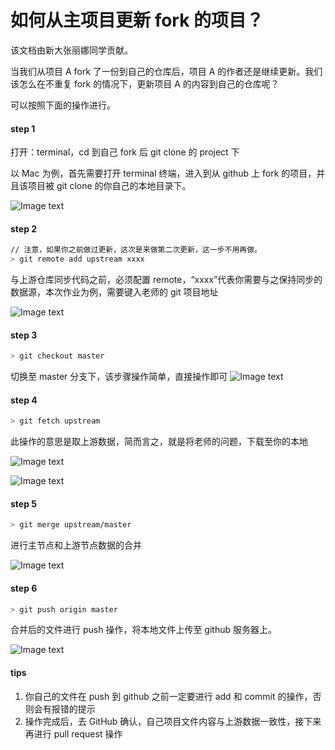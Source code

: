# 如何从主项目更新 fork 的项目？

该文档由新大张丽娜同学贡献。

当我们从项目 A fork 了一份到自己的仓库后，项目 A 的作者还是继续更新。我们该怎么在不重复 fork 的情况下，更新项目 A 的内容到自己的仓库呢？

可以按照下面的操作进行。

#### step 1

打开：terminal，cd 到自己 fork 后 git clone 的 project 下

以 Mac 为例，首先需要打开 terminal 终端，进入到从 github 上 fork 的项目，并且该项目被 git clone 的你自己的本地目录下。

![Image text](https://ws4.sinaimg.cn/large/006tNc79gy1fieu7pcpwzj31kw14cwpc.jpg)

#### step 2

```bash
// 注意，如果你之前做过更新，这次是来做第二次更新，这一步不用再做。
> git remote add upstream xxxx
```

与上游仓库同步代码之前，必须配置 remote，“xxxx”代表你需要与之保持同步的数据源，本次作业为例，需要键入老师的 git 项目地址

![Image text](https://ws3.sinaimg.cn/large/006tNc79gy1fieups178zj31kw0v5kdu.jpg)

#### step 3

```bash
> git checkout master
```

切换至 master 分支下，该步骤操作简单，直接操作即可
![Image text](https://ws3.sinaimg.cn/large/006tNc79gy1fieuxltln2j31ka0qqadc.jpg)

#### step 4

```bash
> git fetch upstream
```

此操作的意思是取上游数据，简而言之，就是将老师的问题，下载至你的本地

![Image text](https://ws2.sinaimg.cn/large/006tNc79gy1fiev8mx50ij31kw0u8wnj.jpg)

![Image text](https://ws4.sinaimg.cn/large/006tNc79gy1fiev3jpzpvj31kw0kr79w.jpg)

#### step 5

```bash
> git merge upstream/master
```

进行主节点和上游节点数据的合并

![Image text](https://ws3.sinaimg.cn/large/006tNc79gy1fieva0qgf6j31kw0u8wnj.jpg)

#### step 6

```bash
> git push origin master
```

合并后的文件进行 push 操作，将本地文件上传至 github 服务器上。

![Image text](https://ws3.sinaimg.cn/large/006tNc79gy1fieve5w7kaj31kw0xj16i.jpg)

#### tips

1. 你自己的文件在 push 到 github 之前一定要进行 add 和 commit 的操作，否则会有报错的提示
1. 操作完成后，去 GitHub 确认，自己项目文件内容与上游数据一致性，接下来再进行 pull request 操作
